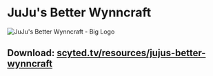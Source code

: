 # JuJu's Better Wynncraft

![JuJu's Better Wynncraft - Big Logo](https://github.com/ScytedTV-Studios/JuJus-Better-Wynncraft/assets/70546159/f623a73c-41b3-40a7-9c77-aca38b2da30c)

## Download: [scyted.tv/resources/jujus-better-wynncraft](https://www.scyted.tv/resources/jujus-better-wynncraft/)
